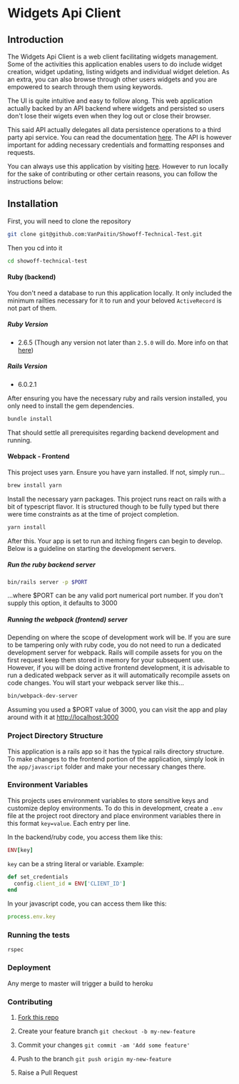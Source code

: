 # Widgets Api Client

## Introduction

The Widgets Api Client is a web client facilitating widgets management. Some of the activities this application enables users to do include widget creation, widget updating, listing widgets and individual widget deletion. As an extra, you can also browse through other users widgets and you are empowered to search through them using keywords.

The UI is quite intuitive and easy to follow along. This web application actually backed by an API backend where widgets and persisted so users don't lose their wigets even when they log out or close their browser.

This said API actually delegates all data persistence operations to a third party api service. You can read the documentation [here](https://documenter.getpostman.com/view/263900/RztoL8FR). The API is however important for adding necessary credentials and formatting responses and requests.

You can always use this application by visiting [here](https://showoff-widgets-api-client.herokuapp.com/). However to run locally for the sake of contributing or other certain reasons, you can follow the instructions below:

## Installation

First, you will need to clone the repository
```bash
git clone git@github.com:VanPaitin/Showoff-Technical-Test.git
```
Then you cd into it

```bash
cd showoff-technical-test
```

#### Ruby (backend)

You don't need a database to run this application locally. It only included the minimum railties necessary for it to run and your beloved `ActiveRecord` is not part of them.

##### Ruby Version
* 2.6.5 (Though any version not later than `2.5.0` will do. More info on that [here](https://edgeguides.rubyonrails.org/upgrading_ruby_on_rails.html#ruby-versions))

##### Rails Version
* 6.0.2.1

After ensuring you have the necessary ruby and rails version installed, you only need to install the gem dependencies.

```bash
bundle install
```

That should settle all prerequisites regarding backend development and running.

#### Webpack - Frontend

This project uses yarn. Ensure you have yarn installed. If not, simply run...

```bash
brew install yarn
```

Install the necessary yarn packages. This project runs react on rails with a bit of typescript flavor. It is structured though to be fully typed but there were time constraints as at the time of project completion.

```bash
yarn install
```

After this. Your app is set to run and itching fingers can begin to develop. Below is a guideline on starting the development servers.

##### Run the ruby backend server

```bash
bin/rails server -p $PORT
```

...where $PORT can be any valid port numerical port number. If you don't supply this option, it defaults to 3000

##### Running the webpack (frontend) server

Depending on where the scope of development work will be. If you are sure to be tampering only with ruby code, you do not need to run a dedicated development server for webpack. Rails will compile assets for you on the first request keep them stored in memory for your subsequent use. However, if you will be doing active frontend development, it is advisable to run a dedicated webpack server as it will automatically recompile assets on code changes. You will start your webpack server like this...

```bash
bin/webpack-dev-server
```
Assuming you used a $PORT value of 3000, you can visit the app and play around with it at [http://localhost:3000](http://localhost:3000)


### Project Directory Structure

This application is a rails app so it has the typical rails directory structure. To make changes to the frontend portion of the application, simply look in the `app/javascript` folder and make your necessary changes there.

### Environment Variables

This projects uses environment variables to store sensitive keys and customize deploy environments. To do this in development, create a `.env` file at the project root directory and place environment variables there in this format `key=value`. Each entry per line.

In the backend/ruby code, you access them like this:

```ruby
ENV[key]
```
`key` can be a string literal or variable. Example:

```ruby
def set_credentials
  config.client_id = ENV['CLIENT_ID']
end
```
In your javascript code, you can access them like this:

```javascript
process.env.key
```

### Running the tests

```
rspec
```
### Deployment

Any merge to master will trigger a build to heroku

### Contributing

1. [Fork this repo](https://github.com/VanPaitin/Showoff-Technical-Test/fork)

2. Create your feature branch `git checkout -b my-new-feature`

3. Commit your changes `git commit -am 'Add some feature'`

4. Push to the branch `git push origin my-new-feature`

5. Raise a Pull Request
